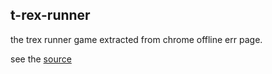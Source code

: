 ## t-rex-runner

the trex runner game extracted from chrome offline err page.

see the [source](https://github.com/wayou/t-rex-runner/)
